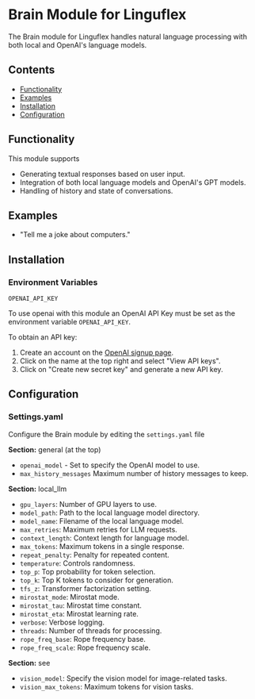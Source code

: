 # Brain Module for Linguflex

The Brain module for Linguflex handles natural language processing with both local and OpenAI's language models.

## Contents

- [Functionality](#functionality)
- [Examples](#examples)
- [Installation](#installation)
- [Configuration](#configuration)

## Functionality

This module supports

- Generating textual responses based on user input.
- Integration of both local language models and OpenAI's GPT models.
- Handling of history and state of conversations.

## Examples

- "Tell me a joke about computers."

## Installation

### Environment Variables

`OPENAI_API_KEY`

To use openai with this module an OpenAI API Key must be set as the environment variable `OPENAI_API_KEY`.

To obtain an API key:

1. Create an account on the [OpenAI signup page](https://platform.openai.com/signup).
2. Click on the name at the top right and select "View API keys".
3. Click on "Create new secret key" and generate a new API key.

## Configuration

### Settings.yaml

Configure the Brain module by editing the `settings.yaml` file

**Section:** general (at the top)
- `openai_model` - Set to specify the OpenAI model to use.
- `max_history_messages` Maximum number of history messages to keep.

**Section:** local_llm
- `gpu_layers`: Number of GPU layers to use.
- `model_path`: Path to the local language model directory.
- `model_name`: Filename of the local language model.
- `max_retries`: Maximum retries for LLM requests.
- `context_length`: Context length for language model.
- `max_tokens`: Maximum tokens in a single response.
- `repeat_penalty`: Penalty for repeated content.
- `temperature`: Controls randomness.
- `top_p`: Top probability for token selection.
- `top_k`: Top K tokens to consider for generation.
- `tfs_z`: Transformer factorization setting.
- `mirostat_mode`: Mirostat mode.
- `mirostat_tau`: Mirostat time constant.
- `mirostat_eta`: Mirostat learning rate.
- `verbose`: Verbose logging.
- `threads`: Number of threads for processing.
- `rope_freq_base`: Rope frequency base.
- `rope_freq_scale`: Rope frequency scale.

**Section:** see
- `vision_model`: Specify the vision model for image-related tasks.
- `vision_max_tokens`: Maximum tokens for vision tasks.

